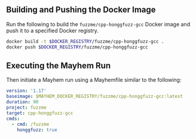 ## Building and Pushing the Docker Image

Run the following to build the `fuzzme/cpp-honggfuzz-gcc` Docker image and push it to a specified Docker registry.

```sh
docker build -t $DOCKER_REGISTRY/fuzzme/cpp-honggfuzz-gcc .
docker push $DOCKER_REGISTRY/fuzzme/cpp-honggfuzz-gcc
```

## Executing the Mayhem Run

Then initiate a Mayhem run using a Mayhemfile similar to the following:

```yaml
version: '1.17'
baseimage: $MAYHEM_DOCKER_REGISTRY/fuzzme/cpp-honggfuzz-gcc:latest
duration: 90
project: fuzzme
target: cpp-honggfuzz-gcc
cmds:
  - cmd: /fuzzme
    honggfuzz: true
```